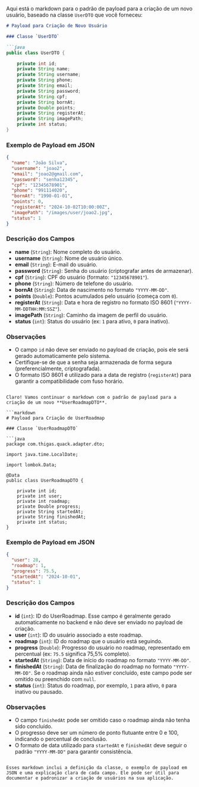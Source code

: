 Aqui está o markdown para o padrão de payload para a criação de um novo usuário, baseado na classe `UserDTO` que você forneceu:

```markdown
# Payload para Criação de Novo Usuário

### Classe `UserDTO`

```java
public class UserDTO {

    private int id;
    private String name;
    private String username;
    private String phone;
    private String email;
    private String password;
    private String cpf;
    private String bornAt;
    private Double points;
    private String registerAt;
    private String imagePath;
    private int status;
}
```

### Exemplo de Payload em JSON

```json
{
  "name": "João Silva",
  "username": "joao2",
  "email": "joao2@gmail.com",
  "password": "senha12345",
  "cpf": "12345678901",
  "phone": "991114020",
  "bornAt": "1990-01-01",
  "points": 0,
  "registerAt": "2024-10-02T10:00:00Z",
  "imagePath": "/images/user/joao2.jpg",
  "status": 1
}
```

### Descrição dos Campos

- **name** (`String`): Nome completo do usuário.
- **username** (`String`): Nome de usuário único.
- **email** (`String`): E-mail do usuário.
- **password** (`String`): Senha do usuário (criptografar antes de armazenar).
- **cpf** (`String`): CPF do usuário (formato: `"12345678901"`).
- **phone** (`String`): Número de telefone do usuário.
- **bornAt** (`String`): Data de nascimento no formato `"YYYY-MM-DD"`.
- **points** (`Double`): Pontos acumulados pelo usuário (começa com `0`).
- **registerAt** (`String`): Data e hora de registro no formato ISO 8601 (`"YYYY-MM-DDTHH:MM:SSZ"`).
- **imagePath** (`String`): Caminho da imagem de perfil do usuário.
- **status** (`int`): Status do usuário (ex: `1` para ativo, `0` para inativo).

### Observações

- O campo `id` não deve ser enviado no payload de criação, pois ele será gerado automaticamente pelo sistema.
- Certifique-se de que a senha seja armazenada de forma segura (preferencialmente, criptografada).
- O formato ISO 8601 é utilizado para a data de registro (`registerAt`) para garantir a compatibilidade com fuso horário.
```

Claro! Vamos continuar o markdown com o padrão de payload para a criação de um novo **UserRoadmapDTO**. 

```markdown
# Payload para Criação de UserRoadmap

### Classe `UserRoadmapDTO`

```java
package com.thigas.quack.adapter.dto;

import java.time.LocalDate;

import lombok.Data;

@Data
public class UserRoadmapDTO {

    private int id;
    private int user;
    private int roadmap;
    private Double progress;
    private String startedAt;
    private String finishedAt;
    private int status;
}
```

### Exemplo de Payload em JSON

```json
{
  "user": 28,
  "roadmap": 1,
  "progress": 75.5,
  "startedAt": "2024-10-01",
  "status": 1
}
```

### Descrição dos Campos

- **id** (`int`): ID do UserRoadmap. Esse campo é geralmente gerado automaticamente no backend e não deve ser enviado no payload de criação.
- **user** (`int`): ID do usuário associado a este roadmap.
- **roadmap** (`int`): ID do roadmap que o usuário está seguindo.
- **progress** (`Double`): Progresso do usuário no roadmap, representado em percentual (ex: `75.5` significa 75,5% completo).
- **startedAt** (`String`): Data de início do roadmap no formato `"YYYY-MM-DD"`.
- **finishedAt** (`String`): Data de finalização do roadmap no formato `"YYYY-MM-DD"`. Se o roadmap ainda não estiver concluído, este campo pode ser omitido ou preenchido com `null`.
- **status** (`int`): Status do roadmap, por exemplo, `1` para ativo, `0` para inativo ou pausado.

### Observações

- O campo `finishedAt` pode ser omitido caso o roadmap ainda não tenha sido concluído.
- O progresso deve ser um número de ponto flutuante entre 0 e 100, indicando o percentual de conclusão.
- O formato de data utilizado para `startedAt` e `finishedAt` deve seguir o padrão `"YYYY-MM-DD"` para garantir consistência.
```

Esses markdown inclui a definição da classe, o exemplo de payload em JSON e uma explicação clara de cada campo. Ele pode ser útil para documentar e padronizar a criação de usuários na sua aplicação.